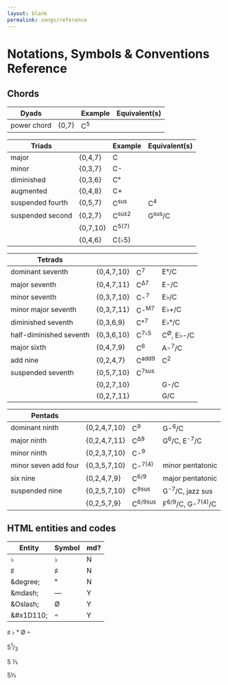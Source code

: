 ```yaml
---
layout: blank
permalink: songs/reference
---
```


Notations, Symbols & Conventions Reference
==========================================

Chords
------

|Dyads              |           |Example    |Equivalent(s)  |
|-------------------|-----------|-----------|---------------|
|power chord        |{0,7}      |C<sup>5</sup>|

|Triads             |           |Example    |Equivalent(s)  |
|-------------------|-----------|-----------|---------------|
|major              |{0,4,7}    |C          |
|minor              |{0,3,7}    |C-         |
|diminished         |{0,3,6}    |C°         |
|augmented          |{0,4,8}    |C+         |
|suspended fourth   |{0,5,7}    |C<sup>sus</sup>|C<sup>4</sup>|
|suspended second   |{0,2,7}    |C<sup>sus2</sup>|G<sup>sus</sup>/C|
|                   |{0,7,10}   |C<sup>5(7)</sup>|
|                   |{0,4,6}    |C(♭5)      |

|Tetrads            |           |           |               |
|-------------------|-----------|-----------|---------------|
|dominant seventh   |{0,4,7,10} |C<sup>7</sup>|E°/C  |
|major seventh      |{0,4,7,11} |C<sup>Δ7</sup>|E-/C |
|minor seventh      |{0,3,7,10} |C-<sup>7</sup>|E♭/C |
|minor major seventh|{0,3,7,11} |C-<sup>M7</sup>|E♭+/C|
|diminished seventh |{0,3,6,9}  |C°<sup>7</sup>|E♭°/C|
|half-diminished seventh|{0,3,6,10}|C<sup>7♭5</sup>|C<sup>Ø</sup>, E♭-/C|
|major sixth        |{0,4,7,9}  |C<sup>6</sup>|A-<sup>7</sup>/C|
|add nine           |{0,2,4,7}  |C<sup>add9</sup>|C<sup>2</sup>|
|suspended seventh  |{0,5,7,10} |C<sup>7sus</sup>|
|                   |{0,2,7,10} |           |G-/C|
|                   |{0,2,7,11} |           |G/C|


|Pentads            |           |           |               |
|-------------------|-----------|-----------|---------------|
|dominant ninth     |{0,2,4,7,10}|C<sup>9</sup>|G-<sup>6</sup>/C|
|major ninth        |{0,2,4,7,11}|C<sup>Δ9</sup>|G<sup>6</sup>/C, E<sup>-7</sup>/C|
|minor ninth        |{0,2,3,7,10}|C-<sup>9</sup>|
|minor seven add four|{0,3,5,7,10}|C-<sup>7(4)</sup>|minor pentatonic|
|six nine           |{0,2,4,7,9}|C<sup>6/9</sup>|major pentatonic|
|suspended nine     |{0,2,5,7,10}|C<sup>9sus</sup>|G<sup>-7</sup>/C, jazz sus|
|                   |{0,2,5,7,9} |C<sup>6/9sus</sup>|F<sup>6/9</sup>/C, G-<sup>7(4)</sup>/C|

HTML entities and codes
-----------------------

|Entity         |Symbol|md?|
|---------------|------|---|
|&flat;         |♭     |N  |        
|&sharp;        |♯     |N  |
|&degree;       |°     |N  |
|&amp;mdash;    |&mdash;|Y |
|&amp;Oslash;   |Ø     |Y  |
|&amp;#x1D110;  |𝄐     |Y  |

<p>
&sharp;
&flat;
&deg;
&Oslash;
&#x1D110;
</p>

<p>5<sup>1</sup>/<sub>3</sub></p>
<p>5 1&#x2044;3</p>
<p>5&#x2153;</p>

<!--
|   | 2 | 3 | 4 | 5 | 7 |
|---|---|---|---|---|---|
| 2 | 4 | 5 | 6 | 7 | 9 |
| 3 | 5 | 6 | 7 | 8 | 10|
| 4 | 6 | 7 | 8 | 9 | 11|
| 5 | 7 | 8 | 9 | 10|   |
| 7 | 9 | 10| 11|   |   |

{0,2,4}
{0,2,5}
{0,2,6}
{0,2,7}     suspended, 1st inversion
{0,2,9}
{0,3,5}
{0,3,6}     diminished
{0,3,7}     minor
{0,3,8}     major, 1st inversion
{0,3,10}    
{0,4,6}
{0,4,7}     major
{0,4,8}     augmented
{0,4,9}     minor, 1st inversion
{0,4,11}    
{0,5,7}     suspended
{0,5,8}     minor, 2nd inversion
{0,5,9}     major, 2nd inversion
{0,5,10}    suspended, 2nd inversion
{0,7,9}
{0,7,10}    
{0,7,11}    
-->
